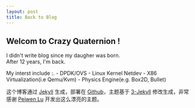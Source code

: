 ```yaml
---
layout: post
title: Back to Blog
---
```


## Welcom to Crazy Quaternion !
   I didn't write blog since my daugher was born.  
   After 12 years,  I'm back.

   My interst include :.
    - DPDK/OVS 
    - Linux Kernel Netdev
    - X86 Virtualization(i.e Qemu/Kvm)
    - Physics Engine(e.g. Box2D, Bullet)


















这个博客通过 [Jekyll](http://jekyllrb.com/) 生成，部署在 [Github](https://pages.github.com)，主题基于 [3-Jekyll](https://github.com/P233/3-Jekyll) 修改生成，非常感谢 [Peiwen Lu](https://github.com/P233) 开发出这么漂亮的主题。

